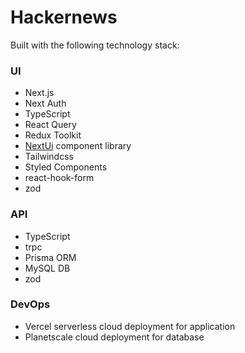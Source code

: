 # Hackernews

Built with the following technology stack:

### UI

-   Next.js
-   Next Auth
-   TypeScript
-   React Query
-   Redux Toolkit
-   [NextUi](https://nextui.org/) component library
-   Tailwindcss
-   Styled Components
-   react-hook-form
-   zod

### API

-   TypeScript
-   trpc
-   Prisma ORM
-   MySQL DB
-   zod

### DevOps

-   Vercel serverless cloud deployment for application
-   Planetscale cloud deployment for database
